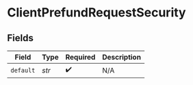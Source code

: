 # ClientPrefundRequestSecurity


## Fields

| Field              | Type               | Required           | Description        |
| ------------------ | ------------------ | ------------------ | ------------------ |
| `default`          | *str*              | :heavy_check_mark: | N/A                |